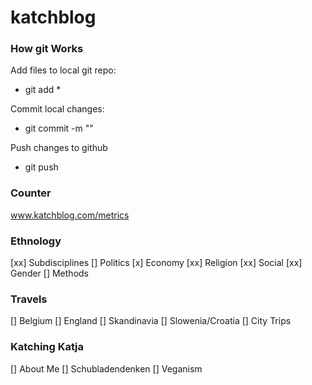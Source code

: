 # katchblog


### How git Works
Add files to local git repo:
- git add *

Commit local changes:
- git commit -m "<your message>"

Push changes to github
- git push

### Counter
www.katchblog.com/metrics



### Ethnology
[xx] Subdisciplines
[] Politics
[x] Economy
[xx] Religion
[xx] Social
[xx] Gender
[] Methods

### Travels
[] Belgium
[] England
[] Skandinavia
[] Slowenia/Croatia
[] City Trips

### Katching Katja
[] About Me
[] Schubladendenken
[] Veganism